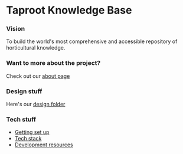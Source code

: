 # Taproot Knowledge Base

### Vision
To build the world's most comprehensive and accessible repository of horticultural knowledge.

### Want to more about the project?
Check out our [about page](/docs/About.md)

### Design stuff
Here's our [design folder](/docs/Design/)

### Tech stuff
- [Getting set up](/docs/Getting%20set%20up.md)
- [Tech stack](/docs/Tech%20stack.md)
- [Development resources](/docs/Resources.md)

